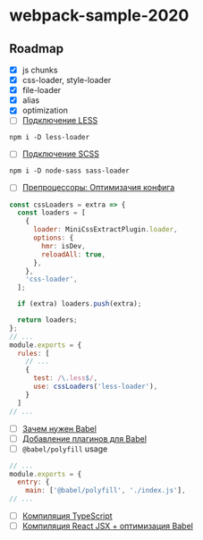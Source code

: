# webpack-sample-2020

## Roadmap

- [x] js chunks
- [x] css-loader, style-loader
- [x] file-loader
- [x] alias
- [x] optimization
- [ ] [Подключение LESS](https://youtu.be/eSaF8NXeNsA?t=7153)
```
npm i -D less-loader
```
- [ ] [Подключение SCSS](https://youtu.be/eSaF8NXeNsA?t=7568)
```
npm i -D node-sass sass-loader
```
- [ ] [Препроцессоры: Оптимизачия конфига](https://youtu.be/eSaF8NXeNsA?t=7703)
```js
const cssLoaders = extra => {
  const loaders = [
    {
      loader: MiniCssExtractPlugin.loader,
      options: {
        hmr: isDev,
        reloadAll: true,
      },
    },
    'css-loader',
  ];

  if (extra) loaders.push(extra);

  return loaders;
};
// ...
module.exports = {
  rules: [
    // ...
    {
      test: /\.less$/,
      use: cssLoaders('less-loader'),
    }
  ]
// ...
```
- [ ] [Зачем нужен Babel](https://youtu.be/eSaF8NXeNsA?t=7861)
- [ ] [Добавление плагинов для Babel](https://www.youtube.com/watch?v=eSaF8NXeNsA&t=8555s)
- [ ] `@babel/polyfill` usage
```js
// ...
module.exports = {
  entry: {
    main: ['@babel/polyfill', './index.js'],
// ...
```
- [ ] [Компиляция TypeScript](https://www.youtube.com/watch?v=eSaF8NXeNsA&t=8668s)
- [ ] [Компиляция React JSX + оптимизация Babel](https://www.youtube.com/watch?v=eSaF8NXeNsA&t=8840s)
